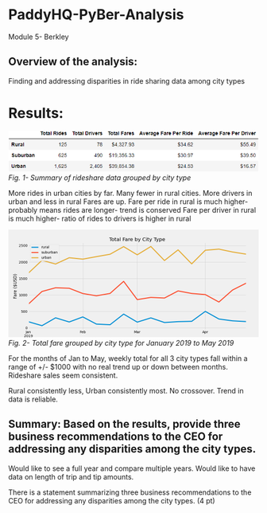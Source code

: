 # PaddyHQ-PyBer-Analysis
Module 5- Berkley
## Overview of the analysis:
Finding and addressing disparities in ride sharing data among city types
# Results: 
![Fig 1](./Analysis/Fig10.png)
*Fig. 1- Summary of rideshare data grouped by city type*

More rides in urban cities by far. Many fewer in rural cities. 
More drivers in urban and less in rural
Fares are up.
Fare per ride in rural is much higher- probably means rides are longer- trend is conserved
Fare per driver in rural is much higher- ratio of rides to drivers is higher in rural

![Fig 2](./Analysis/fig9.png)
*Fig. 2- Total fare grouped by city type for January 2019 to May 2019*

For the months of Jan to May, weekly total for all 3 city types fall within a range of +/- $1000 with no real trend up or down between months. Rideshare sales seem consistent.

Rural consistently less, Urban consistently most. No crossover. Trend in data is reliable.



## Summary: Based on the results, provide three business recommendations to the CEO for addressing any disparities among the city types.



Would like to see a full year and compare multiple years. Would like to have data on length of trip and tip amounts.

There is a statement summarizing three business recommendations to the CEO for addressing any disparities among the city types. (4 pt)